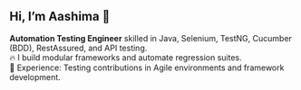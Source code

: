 ## Hi, I’m Aashima 👋  
**Automation Testing Engineer** skilled in Java, Selenium, TestNG, Cucumber (BDD), RestAssured, and API testing.  
🔥 I build modular frameworks and automate regression suites.  
💼 Experience: Testing contributions in Agile environments and framework development.  

<!---
aashima-bhatia/aashima-bhatia is a ✨ special ✨ repository because its `README.md` (this file) appears on your GitHub profile.
You can click the Preview link to take a look at your changes.
--->
